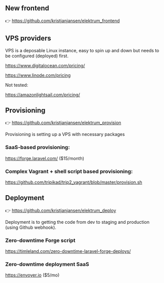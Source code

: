 ## New frontend

👉 https://github.com/kristjanjansen/elektrum_frontend

## VPS providers

VPS is a deposable Linux instance, easy to spin up and down but needs to be configured (deployed) first.

https://www.digitalocean.com/pricing/

https://www.linode.com/pricing

Not tested:

https://amazonlightsail.com/pricing/

## Provisioning 

👉 https://github.com/kristjanjansen/elektrum_provision

Provisioning is setting up a VPS with necessary packages

### SaaS-based provisioning:

https://forge.laravel.com/ ($15/month)

### Complex Vagrant + shell script based provisioning:

https://github.com/tripikad/trip2_vagrant/blob/master/provision.sh

## Deployment

👉 https://github.com/kristjanjansen/elektrum_deploy

Deployment is to getting the code from dev to staging and production (using Github webhook).

### Zero-downtime Forge script

https://timleland.com/zero-downtime-laravel-forge-deploys/

### Zero-downtime deployment SaaS

https://envoyer.io ($5/mo)